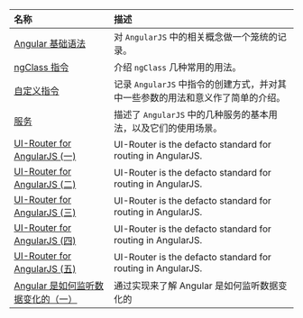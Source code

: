 <!-- markdownlint-disable MD041 -->

| 名称 | 描述 |
| :-- | :-- |
| [Angular 基础语法](../2019/02/developer/angular/AngularBasics.md) | 对 `AngularJS` 中的相关概念做一个笼统的记录。 |
| [ngClass 指令](../2019/02/developer/angular/NgClass.md) | 介绍 `ngClass` 几种常用的用法。 |
| [自定义指令](../2019/02/developer/angular/CustomComponent.md) | 记录 `AngularJS` 中指令的创建方式，并对其中一些参数的用法和意义作了简单的介绍。 |
| [服务](../2019/02/developer/angular/CreatingServices.md) | 描述了 `AngularJS` 中的几种服务的基本用法，以及它们的使用场景。 |
| [UI-Router for AngularJS (一)](../2019/03/developer/angular/angular-ui-router-0.md) | UI-Router is the defacto standard for routing in AngularJS. |
| [UI-Router for AngularJS (二)](../2019/03/developer/angular/angular-ui-router-1.md) | UI-Router is the defacto standard for routing in AngularJS. |
| [UI-Router for AngularJS (三)](../2019/03/developer/angular/angular-ui-router-2.md) | UI-Router is the defacto standard for routing in AngularJS. |
| [UI-Router for AngularJS (四)](../2019/03/developer/angular/angular-ui-router-3.md) | UI-Router is the defacto standard for routing in AngularJS. |
| [UI-Router for AngularJS (五)](../2019/03/developer/angular/angular-ui-router-4.md) | UI-Router is the defacto standard for routing in AngularJS. |
| [Angular 是如何监听数据变化的（一）](../2020/04/developer/angular/listeners.md) | 通过实现来了解 Angular 是如何监听数据变化的 |
